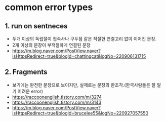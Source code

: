 # common error types

## 1. run on sentneces 
- 두개 이상의 독립절이 접속사나 구두점 같은 적절한 연결고리 없이 이어진 문장.
- 2개 이상의 문장이 부적절하게 연결된 문장
- https://m.blog.naver.com/PostView.naver?isHttpsRedirect=true&blogId=chattingcat&logNo=220906131715

## 2. Fragments
- 보기에는 완전한 문장으로 보이지만, 실제로는 문장의 한조각.(한국사람들은 잘 알기 어려운 error)
- https://raccoonenglish.tistory.com/m/3274
- https://raccoonenglish.tistory.com/m/3143 
- https://m.blog.naver.com/PostView.naver?isHttpsRedirect=true&blogId=brucelee55&logNo=220927057550

